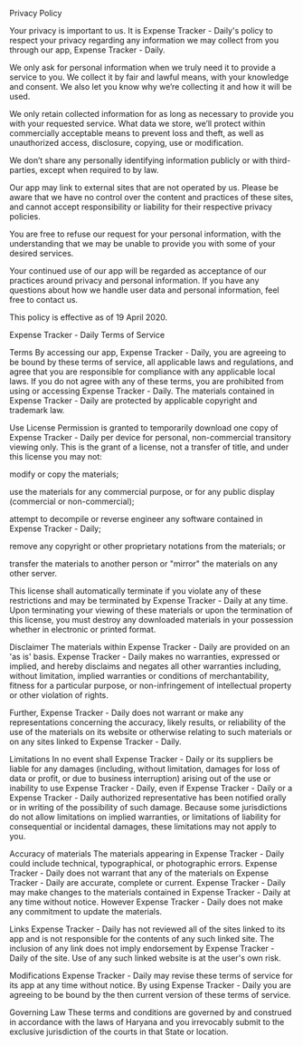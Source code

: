 Privacy Policy

Your privacy is important to us. It is Expense Tracker - Daily's policy to respect your privacy regarding any information we may collect from you through our app, Expense Tracker - Daily.

We only ask for personal information when we truly need it to provide a service to you. We collect it by fair and lawful means, with your knowledge and consent. We also let you know why we’re collecting it and how it will be used.

We only retain collected information for as long as necessary to provide you with your requested service. What data we store, we’ll protect within commercially acceptable means to prevent loss and theft, as well as unauthorized access, disclosure, copying, use or modification.

We don’t share any personally identifying information publicly or with third-parties, except when required to by law.

Our app may link to external sites that are not operated by us. Please be aware that we have no control over the content and practices of these sites, and cannot accept responsibility or liability for their respective privacy policies.

You are free to refuse our request for your personal information, with the understanding that we may be unable to provide you with some of your desired services.

Your continued use of our app will be regarded as acceptance of our practices around privacy and personal information. If you have any questions about how we handle user data and personal information, feel free to contact us.

This policy is effective as of 19 April 2020.

Expense Tracker - Daily Terms of Service

Terms
By accessing our app, Expense Tracker - Daily, you are agreeing to be bound by these terms of service, all applicable laws and regulations, and agree that you are responsible for compliance with any applicable local laws. If you do not agree with any of these terms, you are prohibited from using or accessing Expense Tracker - Daily. The materials contained in Expense Tracker - Daily are protected by applicable copyright and trademark law.

Use License
Permission is granted to temporarily download one copy of Expense Tracker - Daily per device for personal, non-commercial transitory viewing only. This is the grant of a license, not a transfer of title, and under this license you may not:

modify or copy the materials;

use the materials for any commercial purpose, or for any public display (commercial or non-commercial);

attempt to decompile or reverse engineer any software contained in Expense Tracker - Daily;

remove any copyright or other proprietary notations from the materials; or

transfer the materials to another person or "mirror" the materials on any other server.

This license shall automatically terminate if you violate any of these restrictions and may be terminated by Expense Tracker - Daily at any time. Upon terminating your viewing of these materials or upon the termination of this license, you must destroy any downloaded materials in your possession whether in electronic or printed format.

Disclaimer
The materials within Expense Tracker - Daily are provided on an 'as is' basis. Expense Tracker - Daily makes no warranties, expressed or implied, and hereby disclaims and negates all other warranties including, without limitation, implied warranties or conditions of merchantability, fitness for a particular purpose, or non-infringement of intellectual property or other violation of rights.

Further, Expense Tracker - Daily does not warrant or make any representations concerning the accuracy, likely results, or reliability of the use of the materials on its website or otherwise relating to such materials or on any sites linked to Expense Tracker - Daily.

Limitations
In no event shall Expense Tracker - Daily or its suppliers be liable for any damages (including, without limitation, damages for loss of data or profit, or due to business interruption) arising out of the use or inability to use Expense Tracker - Daily, even if Expense Tracker - Daily or a Expense Tracker - Daily authorized representative has been notified orally or in writing of the possibility of such damage. Because some jurisdictions do not allow limitations on implied warranties, or limitations of liability for consequential or incidental damages, these limitations may not apply to you.

Accuracy of materials
The materials appearing in Expense Tracker - Daily could include technical, typographical, or photographic errors. Expense Tracker - Daily does not warrant that any of the materials on Expense Tracker - Daily are accurate, complete or current. Expense Tracker - Daily may make changes to the materials contained in Expense Tracker - Daily at any time without notice. However Expense Tracker - Daily does not make any commitment to update the materials.

Links
Expense Tracker - Daily has not reviewed all of the sites linked to its app and is not responsible for the contents of any such linked site. The inclusion of any link does not imply endorsement by Expense Tracker - Daily of the site. Use of any such linked website is at the user's own risk.

Modifications
Expense Tracker - Daily may revise these terms of service for its app at any time without notice. By using Expense Tracker - Daily you are agreeing to be bound by the then current version of these terms of service.

Governing Law
These terms and conditions are governed by and construed in accordance with the laws of Haryana and you irrevocably submit to the exclusive jurisdiction of the courts in that State or location.
